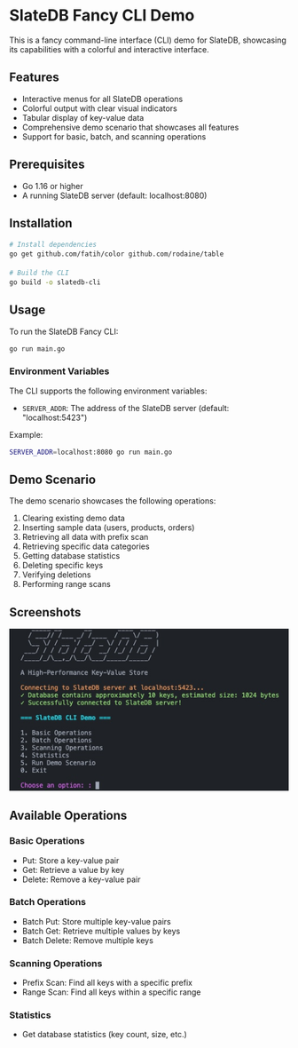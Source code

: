 # SlateDB Fancy CLI Demo

This is a fancy command-line interface (CLI) demo for SlateDB, showcasing its capabilities with a colorful and interactive interface.

## Features

- Interactive menus for all SlateDB operations
- Colorful output with clear visual indicators
- Tabular display of key-value data
- Comprehensive demo scenario that showcases all features
- Support for basic, batch, and scanning operations

## Prerequisites

- Go 1.16 or higher
- A running SlateDB server (default: localhost:8080)

## Installation

```bash
# Install dependencies
go get github.com/fatih/color github.com/rodaine/table

# Build the CLI
go build -o slatedb-cli
```

## Usage

To run the SlateDB Fancy CLI:

```bash
go run main.go
```

### Environment Variables

The CLI supports the following environment variables:

- `SERVER_ADDR`: The address of the SlateDB server (default: "localhost:5423")

Example:

```bash
SERVER_ADDR=localhost:8080 go run main.go
```

## Demo Scenario

The demo scenario showcases the following operations:

1. Clearing existing demo data
2. Inserting sample data (users, products, orders)
3. Retrieving all data with prefix scan
4. Retrieving specific data categories
5. Getting database statistics
6. Deleting specific keys
7. Verifying deletions
8. Performing range scans

## Screenshots

![SlateDB Demo](art/slatedemo.jpg)

## Available Operations

### Basic Operations

- Put: Store a key-value pair
- Get: Retrieve a value by key
- Delete: Remove a key-value pair

### Batch Operations

- Batch Put: Store multiple key-value pairs
- Batch Get: Retrieve multiple values by keys
- Batch Delete: Remove multiple keys

### Scanning Operations

- Prefix Scan: Find all keys with a specific prefix
- Range Scan: Find all keys within a specific range

### Statistics

- Get database statistics (key count, size, etc.)
